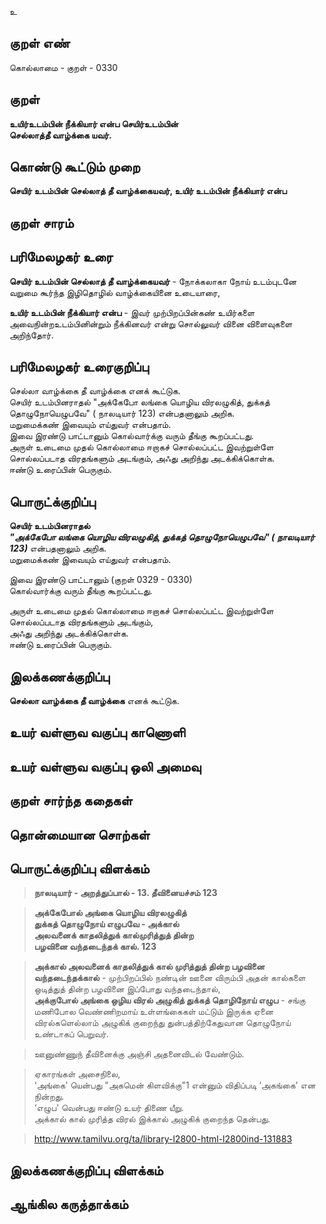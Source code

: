 உ

## குறள் எண் 

கொல்லாமை - குறள் - 0330  

## குறள் 

**உயிர்உடம்பின் நீக்கியார் என்ப செயிர்உடம்பின்  
செல்லாத்தீ வாழ்க்கை யவர்.**

## கொண்டு கூட்டும் முறை

**செயிர் உடம்பின் செல்லாத் தீ வாழ்க்கையவர், உயிர் உடம்பின் நீக்கியார் என்ப**

## குறள் சாரம் 


## பரிமேலழகர் உரை

**செயிர் உடம்பின் செல்லாத் தீ வாழ்க்கையவர்** - நோக்கலாகா நோய் உடம்புடனே வறுமை கூர்ந்த இழிதொழில் வாழ்க்கையினை உடையாரை,   

**உயிர் உடம்பின் நீக்கியார் என்ப** - இவர் முற்பிறப்பின்கண் உயிர்களை அவைநின்றஉடம்பினின்றும் நீக்கினவர் என்று சொல்லுவர் வினை விளைவுகளை அறிந்தோர்.   

## பரிமேலழகர் உரைகுறிப்பு   

செல்லா வாழ்க்கை தீ வாழ்க்கை எனக் கூட்டுக.  
செயிர் உடம்பினராதல் "அக்கேபோ லங்கை யொழிய விரலழுகித், துக்கத் தொழுநோயெழுபவே" ( நாலடியார் 123) என்பதனாலும் அறிக.  
மறுமைக்கண் இவையும் எய்துவர் என்பதாம்.   
இவை இரண்டு பாட்டானும் கொல்வார்க்கு வரும் தீங்கு கூறப்பட்டது.   
அருள் உடைமை முதல் கொல்லாமை ஈறாகச் சொல்லப்பட்ட இவற்றுள்ளே சொல்லப்படாத விரதங்களும் அடங்கும், அஃது அறிந்து அடக்கிக்கொள்க.  
ஈண்டு உரைப்பின் பெருகும்.  

## பொருட்க்குறிப்பு 

**செயிர் உடம்பினராதல்**  
_**"அக்கேபோ லங்கை யொழிய விரலழுகித், துக்கத் தொழுநோயெழுபவே" ( நாலடியார் 123)**_ என்பதனாலும் அறிக.  
மறுமைக்கண் இவையும் எய்துவர் என்பதாம். 

இவை இரண்டு பாட்டானும் (குறள் 0329 - 0330)  
கொல்வார்க்கு வரும் தீங்கு கூறப்பட்டது.   

அருள் உடைமை முதல் கொல்லாமை ஈறாகச் சொல்லப்பட்ட இவற்றுள்ளே சொல்லப்படாத விரதங்களும் அடங்கும்,   
அஃது அறிந்து அடக்கிக்கொள்க.  
ஈண்டு உரைப்பின் பெருகும்.  

## இலக்கணக்குறிப்பு  

**செல்லா வாழ்க்கை தீ வாழ்க்கை** எனக் கூட்டுக.    

## உயர் வள்ளுவ வகுப்பு காணொளி


## உயர் வள்ளுவ வகுப்பு ஒலி அமைவு 

 
## குறள் சார்ந்த கதைகள் 


## தொன்மையான சொற்கள்


## பொருட்க்குறிப்பு விளக்கம்

>**நாலடியார் - அறத்துப்பால் - 13. தீவினையச்சம் 123**  

>**அக்கேபோல் அங்கை யொழிய விரலழுகித்  
>துக்கத் தொழுநோய் எழுபவே - அக்கால்  
>அலவனைக் காதலித்துக் கால்முரித்துத் தின்ற  
>பழவினை வந்தடைந்தக் கால். 	123**  


>**அக்கால் அலவனைக் காதலித்துக் கால் முரித்துத் தின்ற பழவினை வந்தடைந்தக்கால்** - முற்பிறப்பில் நண்டின் ஊனை விரும்பி அதன் கால்களை ஒடித்துத் தின்ற பழவினை இப்போது வந்தடைந்தால்,   
>**அக்குபோல் அங்கை ஒழிய விரல் அழுகித் துக்கத் தொழிநோய் எழுப** - சங்கு மணிபோல வெண்ணிறமாய் உள்ளங்கைகள் மட்டும் இருக்க ஏனை விரல்களெல்லாம் அழுகிக் குறைந்து துன்பத்திற்கேதுவான தொழுநோய் உண்டாகப் பெறுவர்.  


>ஊனுண்ணுந் தீவினைக்கு அஞ்சி அதனைவிடல் வேண்டும்.

>ஏகாரங்கள் அசைநிலை,   
>‘அங்கை' யென்பது "அகமென் கிளவிக்கு"1 என்னும் விதிப்படி ‘அகங்கை' என நின்றது.   
>‘எழுப' வென்பது ஈண்டு உயர் திணை யீறு.   
>அக்கால் கால் முரித்த விரல் இக்கால் அழுகிக் குறைந்த தென்பது.  

>http://www.tamilvu.org/ta/library-l2800-html-l2800ind-131883

## இலக்கணக்குறிப்பு விளக்கம்


## ஆங்கில கருத்தாக்கம் 



